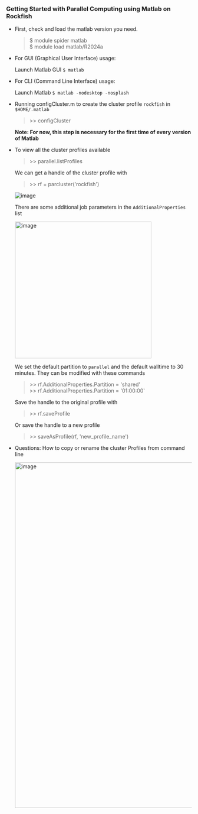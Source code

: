 
### Getting Started with Parallel Computing using Matlab on Rockfish    

- First, check and load the matlab version you need. 

  > $ module spider matlab   
  > $ module load matlab/R2024a   

- For GUI (Graphical User Interface) usage:

  Launch Matlab GUI
  `$ matlab`    
  
- For CLI (Command Line Interface) usage: 

  Launch Matlab
  `$ matlab -nodesktop -nosplash`   

- Running configCluster.m to create the cluster profile `rockfish` in `$HOME/.matlab`   
  > \>\> configCluster   

  **Note: For now, this step is necessary for the first time of every version of Matlab**  

- To view all the cluster profiles available  
  > \>\> parallel.listProfiles        

  We can get a handle of the cluster profile with  
  > \>\> rf = parcluster('rockfish')   

  ![image](https://github.com/tsaiweiwu/arch/assets/10214345/56e89476-b960-43f1-b6ca-00c0a825c407)

  There are some additional job parameters in the `AdditionalProperties` list
  
  <img width="370" alt="image" src="https://github.com/tsaiweiwu/arch/assets/10214345/d27bd77a-7920-4b10-9786-1aaa64f78f03">

  We set the default partition to `parallel` and the default walltime to 30 minutes. They can be modified with these commands  

  > \>\> rf.AdditionalProperties.Partition = 'shared'  
  > \>\> rf.AdditionalProperties.Partition = '01:00:00'

  Save the handle to the original profile with   
  > \>\> rf.saveProfile

  Or save the handle to a new profile
  > \>\> saveAsProfile(rf, 'new_profile_name')  

- Questions:
  How to copy or rename the cluster Profiles from command line    

  <img width="935" alt="image" src="https://github.com/tsaiweiwu/arch/assets/10214345/12afff58-01a0-4142-9c4d-f06007570494">

  

